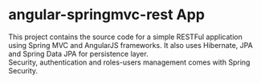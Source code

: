 # angular-springmvc-rest App

This project contains the source code for a simple RESTFul application using Spring MVC and AngularJS frameworks. It also uses Hibernate, JPA and Spring Data JPA for persistence layer.  
Security, authentication and roles-users management comes with Spring Security.
